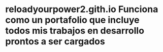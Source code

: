 # reloadyourpower2.gith.io  Funciona como un portafolio que incluye  todos mis trabajos en desarrollo prontos a ser cargados
